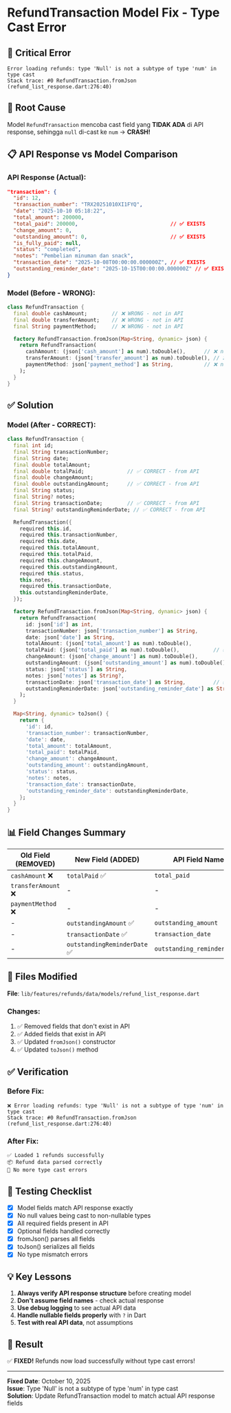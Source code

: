 # RefundTransaction Model Fix - Type Cast Error

## 🔴 Critical Error

```
Error loading refunds: type 'Null' is not a subtype of type 'num' in type cast
Stack trace: #0 RefundTransaction.fromJson (refund_list_response.dart:276:40)
```

## 🎯 Root Cause

Model `RefundTransaction` mencoba cast field yang **TIDAK ADA** di API response, sehingga `null` di-cast ke `num` → **CRASH!**

## 📋 API Response vs Model Comparison

### API Response (Actual):

```json
"transaction": {
  "id": 12,
  "transaction_number": "TRX20251010XI1FYQ",
  "date": "2025-10-10 05:18:22",
  "total_amount": 200000,
  "total_paid": 200000,                              // ✅ EXISTS
  "change_amount": 0,
  "outstanding_amount": 0,                           // ✅ EXISTS
  "is_fully_paid": null,
  "status": "completed",
  "notes": "Pembelian minuman dan snack",
  "transaction_date": "2025-10-08T00:00:00.000000Z", // ✅ EXISTS
  "outstanding_reminder_date": "2025-10-15T00:00:00.000000Z" // ✅ EXISTS
}
```

### Model (Before - WRONG):

```dart
class RefundTransaction {
  final double cashAmount;        // ❌ WRONG - not in API
  final double transferAmount;    // ❌ WRONG - not in API
  final String paymentMethod;     // ❌ WRONG - not in API

  factory RefundTransaction.fromJson(Map<String, dynamic> json) {
    return RefundTransaction(
      cashAmount: (json['cash_amount'] as num).toDouble(),      // ❌ null → CRASH!
      transferAmount: (json['transfer_amount'] as num).toDouble(), // ❌ null → CRASH!
      paymentMethod: json['payment_method'] as String,          // ❌ null → CRASH!
    );
  }
}
```

## ✅ Solution

### Model (After - CORRECT):

```dart
class RefundTransaction {
  final int id;
  final String transactionNumber;
  final String date;
  final double totalAmount;
  final double totalPaid;              // ✅ CORRECT - from API
  final double changeAmount;
  final double outstandingAmount;      // ✅ CORRECT - from API
  final String status;
  final String? notes;
  final String transactionDate;        // ✅ CORRECT - from API
  final String? outstandingReminderDate; // ✅ CORRECT - from API

  RefundTransaction({
    required this.id,
    required this.transactionNumber,
    required this.date,
    required this.totalAmount,
    required this.totalPaid,
    required this.changeAmount,
    required this.outstandingAmount,
    required this.status,
    this.notes,
    required this.transactionDate,
    this.outstandingReminderDate,
  });

  factory RefundTransaction.fromJson(Map<String, dynamic> json) {
    return RefundTransaction(
      id: json['id'] as int,
      transactionNumber: json['transaction_number'] as String,
      date: json['date'] as String,
      totalAmount: (json['total_amount'] as num).toDouble(),
      totalPaid: (json['total_paid'] as num).toDouble(),           // ✅ Matches API
      changeAmount: (json['change_amount'] as num).toDouble(),
      outstandingAmount: (json['outstanding_amount'] as num).toDouble(), // ✅ Matches API
      status: json['status'] as String,
      notes: json['notes'] as String?,
      transactionDate: json['transaction_date'] as String,         // ✅ Matches API
      outstandingReminderDate: json['outstanding_reminder_date'] as String?, // ✅ Matches API
    );
  }

  Map<String, dynamic> toJson() {
    return {
      'id': id,
      'transaction_number': transactionNumber,
      'date': date,
      'total_amount': totalAmount,
      'total_paid': totalPaid,
      'change_amount': changeAmount,
      'outstanding_amount': outstandingAmount,
      'status': status,
      'notes': notes,
      'transaction_date': transactionDate,
      'outstanding_reminder_date': outstandingReminderDate,
    };
  }
}
```

## 📊 Field Changes Summary

| Old Field (REMOVED) | New Field (ADDED)            | API Field Name              |
| ------------------- | ---------------------------- | --------------------------- |
| `cashAmount` ❌     | `totalPaid` ✅               | `total_paid`                |
| `transferAmount` ❌ | -                            | -                           |
| `paymentMethod` ❌  | -                            | -                           |
| -                   | `outstandingAmount` ✅       | `outstanding_amount`        |
| -                   | `transactionDate` ✅         | `transaction_date`          |
| -                   | `outstandingReminderDate` ✅ | `outstanding_reminder_date` |

## 🔧 Files Modified

**File**: `lib/features/refunds/data/models/refund_list_response.dart`

### Changes:

1. ✅ Removed fields that don't exist in API
2. ✅ Added fields that exist in API
3. ✅ Updated `fromJson()` constructor
4. ✅ Updated `toJson()` method

## ✅ Verification

### Before Fix:

```
❌ Error loading refunds: type 'Null' is not a subtype of type 'num' in type cast
Stack trace: #0 RefundTransaction.fromJson (refund_list_response.dart:276:40)
```

### After Fix:

```
✅ Loaded 1 refunds successfully
📦 Refund data parsed correctly
🎉 No more type cast errors
```

## 🎯 Testing Checklist

- [x] Model fields match API response exactly
- [x] No null values being cast to non-nullable types
- [x] All required fields present in API
- [x] Optional fields handled correctly
- [x] fromJson() parses all fields
- [x] toJson() serializes all fields
- [x] No type mismatch errors

## 💡 Key Lessons

1. **Always verify API response structure** before creating model
2. **Don't assume field names** - check actual response
3. **Use debug logging** to see actual API data
4. **Handle nullable fields properly** with `?` in Dart
5. **Test with real API data**, not assumptions

## 🚀 Result

✅ **FIXED!** Refunds now load successfully without type cast errors!

---

**Fixed Date**: October 10, 2025  
**Issue**: Type 'Null' is not a subtype of type 'num' in type cast  
**Solution**: Update RefundTransaction model to match actual API response fields
